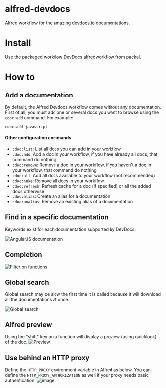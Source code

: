 alfred-devdocs
==============

Alfred workflow for the amazing [devdocs.io](http://devdocs.io/) documentations.

# Install
Use the packaged workflow [DevDocs.alfredworkflow](https://github.com/packal/repository/raw/master/com.yannickglt.alfred2.devdocs/devdocs.alfredworkflow) from packal.

# How to

## Add a documentation

By default, the Alfred Devdocs workflow comes without any documentation. First of all, you must add one or several docs you want to browse using the `cdoc:add` command. For example:
```
cdoc:add javascript
```

#### Other configuration commands

- `cdoc:list`: List all docs you can add in your workflow
- `cdoc:add`: Add a doc in your workflow, if you have already all docs, that command do nothing
- `cdoc:remove`: Remove a doc in your workflow, if you haven't a doc in your workflow, that command do nothing
- `cdoc:all`: Add all docs available to your workflow (not recommended)
- `cdoc:nuke`: Remove all docs in your workflow
- `cdoc:refresh`: Refresh cache for a doc (if specified) or all the added docs otherwise
- `cdoc:alias`: Create an alias for a documentation
- `cdoc:unalias`: Remove an existing alias of a documentation

## Find in a specific documentation
Keywords exist for each documentation supported by DevDocs.

![AngularJS documentation](http://content.screencast.com/users/yannickglt/folders/Snagit/media/7492bbba-99b7-4a75-9b97-dfba08437d24/2014-08-04_14-40-20.png)

## Completion

![Filter on functions](http://content.screencast.com/users/yannickglt/folders/Snagit/media/eb943219-5275-4cf8-a915-a97ea1772fa0/2014-08-04_14-43-13.png)

## Global search
Global search may be slow the first time it is called because it will download all the documentations at once.

![Global search](http://content.screencast.com/users/yannickglt/folders/Snagit/media/c6d429e4-2499-4764-91e5-06dba18ff392/2014-08-04_14-46-31.png)

## Alfred preview
Using the "shift" key on a function will display a preview (using quicklook) of the doc.
![Preview](http://content.screencast.com/users/yannickglt/folders/Snagit/media/a339c2aa-a75d-4316-a8fb-d0d75e932912/2014-08-04_14-50-44.png)

## Use behind an HTTP proxy
Define the `HTTP_PROXY` environment variable in Alfred as below. You can define the `HTTP_PROXY_AUTHORIZATION` as well if your proxy needs basic authentication.
![image](https://cloud.githubusercontent.com/assets/1006426/25639687/14c63202-2f8d-11e7-8384-a75ba0b7059d.png)
